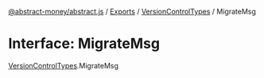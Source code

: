 [@abstract-money/abstract.js](../README.md) / [Exports](../modules.md) / [VersionControlTypes](../modules/VersionControlTypes.md) / MigrateMsg

# Interface: MigrateMsg

[VersionControlTypes](../modules/VersionControlTypes.md).MigrateMsg
